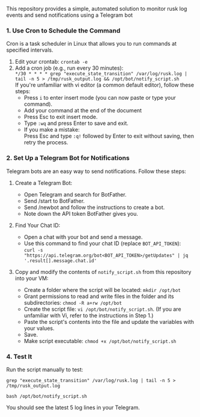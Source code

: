 This repository provides a simple, automated solution to monitor rusk log events and send notifications using a Telegram bot

### 1. Use Cron to Schedule the Command 
Cron is a task scheduler in Linux that allows you to run commands at specified intervals. 
 
1. Edit your crontab:
   ```crontab -e```
2. Add a cron job (e.g., run every 30 minutes):\
   ```*/30 * * * * grep "execute_state_transition" /var/log/rusk.log | tail -n 5 > /tmp/rusk_output.log && /opt/bot/notify_script.sh```\
   If you're unfamiliar with vi editor (a common default editor), follow these steps:
   - Press ```i``` to enter insert mode (you can now paste or type your command).
   - Add your command at the end of the document
   - Press Esc to exit insert mode.
   - Type ```:wq``` and press Enter to save and exit.
   - If you make a mistake:\
     Press Esc and type ```:q!``` followed by Enter to exit without saving, then retry the process.

### 2. Set Up a Telegram Bot for Notifications 
Telegram bots are an easy way to send notifications. Follow these steps: 

1. Create a Telegram Bot: 
   - Open Telegram and search for BotFather. 
   - Send /start to BotFather. 
   - Send /newbot and follow the instructions to create a bot. 
   - Note down the API token BotFather gives you. 
 
2. Find Your Chat ID: 
   - Open a chat with your bot and send a message. 
   - Use this command to find your chat ID (replace `BOT_API_TOKEN`): \
     ```curl -s "https://api.telegram.org/bot<BOT_API_TOKEN>/getUpdates" | jq '.result[].message.chat.id'```

3. Copy and modify the contents of ```notify_script.sh``` from this repository into your VM:
   - Create a folder where the script will be located: ```mkdir /opt/bot```
   - Grant permissions to read and write files in the folder and its subdirectories: ```chmod -R a+rw /opt/bot```
   - Create the script file: ```vi /opt/bot/notify_script.sh```. (If you are unfamiliar with Vi, refer to the instructions in Step 1.)
   - Paste the script's contents into the file and update the variables with your values.
   - Save.
   - Make script executable: ```chmod +x /opt/bot/notify_script.sh ```

### 4. Test It 
Run the script manually to test: 
```
grep "execute_state_transition" /var/log/rusk.log | tail -n 5 > /tmp/rusk_output.log
```
```
bash /opt/bot/notify_script.sh
```
You should see the latest 5 log lines in your Telegram. 
